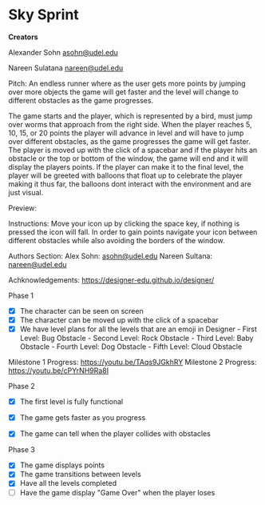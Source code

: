 # Sky Sprint

**Creators**

Alexander Sohn
asohn@udel.edu

Nareen Sulatana
<nareen@udel.edu>

Pitch:
An endless runner where as the user gets more points by jumping over more objects
the game will get faster and the level will change to different obstacles as the game
progresses.

The game starts and the player, which is represented by a bird, must jump over worms that approach from the right side. 
When the player reaches 5, 10, 15, or 20 points the player will advance in level and will have to jump over different obstacles,
as the game progresses the game will get faster. The player is moved up with the click of a spacebar and if the player
hits an obstacle or the top or bottom of the window, the game will end and it will display the players points. 
If the player can make it to the final level, the player will be greeted with balloons that float up
to celebrate the player making it thus far, the balloons dont interact with the environment and 
are just visual. 

Preview:


Instructions:
Move your icon up by clicking the space key, if nothing is pressed the icon will fall. 
In order to gain points navigate your icon between different obstacles while also avoiding the borders
of the window. 

Authors Section:
Alex Sohn: asohn@udel.edu
Nareen Sultana: nareen@udel.edu

Achknowledgements:
https://designer-edu.github.io/designer/

Phase 1
- [x] The character can be seen on screen
- [x] The character can be moved up with the click of a spacebar
- [x] We have level plans for all the levels that are an emoji in Designer
      - First Level: Bug Obstacle
      - Second Level: Rock Obstacle
      - Third Level: Baby Obstacle
      - Fourth Level: Dog Obstacle
      - Fifth Level: Cloud Obstacle

Milestone 1 Progress: https://youtu.be/TAqs9JGkhRY
Milestone 2 Progress: https://youtu.be/cPYrNH9Ra8I

Phase 2
- [x] The first level is fully functional
- [x] The game gets faster as you progress
- [x] The game can tell when the player collides with obstacles



Phase 3
- [x] The game displays points
- [x] The game transitions between levels
- [x] Have all the levels completed
- [ ] Have the game display "Game Over" when the player loses
